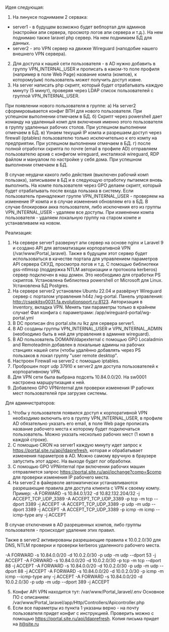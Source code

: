 Идея следующая:
1) На линуксе поднимаем 2 сервака:
- server1 - в будущем возможно будет вебпортал для админов (настройки апи сервера, просмотр логов апи сервера и т.д.). На нем поднимаю также laravel php сервер. На нем поднимаем БД для данных.
- server2 - это VPN сервер на движке Wireguard (наподобие нашего внешнего VPN сервера).
2) Для доступа к нашей сети пользователя - в AD нужно добавить в группу VPN_INTERNAL_USER и прописать в каком-то поле профиля (например в поле Web Page) название компа (компов), к которому(ым) пользователь может получить доступ извне.
3) На server написать php скрипт, который будет отрабатывать каждую минуту (5 минут), проверяя через LDAP список пользователей с группой VPN_INTERNAL_USER.

При появлении нового пользователя в группе:
a) На server2 сформировывается конфиг ВПН для нового пользователя.  При успешном выполнении отмечаем в БД.
б) Скрипт через powershell дает команду на удаленный комп для включения именно этого пользователя в группу удаленных рабочих столов. При успешном выполнении отмечаем в БД.
в) Узнаем текущий IP компа и разрешаем доступ через firewall (iptables) пользователю только исключительно к его компу на предприятии.  При успешном выполнении отмечаем в БД.
г) после полной отработки скрипта по почте (email в профиле AD) отправляем пользователю архив с конфигом wireguard, инсталяхой wireguard, RDP файлом и мануалом по настройке у себя дома.  При успешном выполнении отмечаем в БД.

В случае неудачи какого либо действия (выключен рабочий комп пользака), записываем в БД и в следующую отработку пытаемся вновь выполнить.
На компе пользователя через GPO делаем скрипт, который будет отрабатывать после входа пользака в систему. Если пользователь принадлежит группе VPN_INTERNAL_USER - проверяем на изменение IP компа и в случае изменения обновляем его в БД.
В случае блокировки акка пользователя, либо исключения его из группы VPN_INTERNAL_USER - удаляем все доступы.
При изменении компа пользователя - удаляем локальную группу на старом компе и устанавливаем на новом.

Реализация:
1) На сервере server1 развернут апи сервер на основе nginx и Laravel 9 и создано API для автоматизации корпоративной VPN (/var/www/Portal_laravel). Также в будущем этот сервер будет использоваться в качестве портала для управлением параметров API сервера СКУД, просмотра логов и т.д. С помощью библиотеки gss-ntlmssp (поддержка NTLM авторизации и протокола kerberos) сервер подключен в наш домен. Это необходимо для отработки PS скриптов. Установлена библиотека powershell от Microsoft для Linux. Установлена БД Postgres.
2) На сервере server2 установлен Ubuntu 22.04 и развёрнут Wireguard сервер с порталом управления  h44z /wg-portal. Панель управления: http://csapkitsv0031.fa.evolutionsport.ru:8123. Авторизация в Inventory, вкладка VPN. Менять там параметры только в крайнем случае! Фал конфига с параметрами: /app/wireguard-portal/wg-portal.yml
3) В DC прописан dns portal.site.ru lkz для сервера server1.
4) В AD cозданы группы VPN_INTERNAL_USER и VPN_INTERNAL_ADMIN (необходимо быть в ней для управления в админке wireguard).
5) В AD пользователь DOMAIN\ldapexternal с помощью GPO Localadmin and Remoteadmin добавлен в локальные админы на рабочих станциях нашей сети (чтобы удалённо добавлять через PS пользаков в локал группу "user remote desktop".
6) Настроен Firewall на server2 с помощью iptables.
7) Проброшен порт udp 37910 к  server2 для доступа пользователей к корпоративному VPN.
8) Для VPN сети была выбрана подсеть 10.84.0.0/20. На sw0001 настроена маршрутизация к ней.
9) Добавлено GPO VPNinternal для проверки изменения IP рабочих мест пользователей при загрузке системы.
   
Для администраторов:
1) Чтобы у пользователя появился доступ к корпоративной VPN необходимо включить его в группу VPN_INTERNAL_USER, в профиле AD обязательно указать его email, в поле Web page прописать название рабочего места к которому будет подключаться пользователь. Можно указать несколько рабочих мест (1 комп в каждой строке).
2) С помощью CRON на server1 каждую минуту идет запрос к https://portal.site.ru/api/ldaprefresh, которая и обрабатывает изменения параметров в AD. Можно самому вручную в браузере запустить этот адрес. На выходе будет лог обработки.
3) С помощью GPO VPNinternal при включении рабочих машин отправляется запрос https://portal.site.ru/api/ipchange?comp=$comp для проверки изменения IP рабочего места.
4) На server2 в файерволе автоматически устанавливаются разрешающие правила для доступа клиента с VPN к своему компу. Пример:
    -A FORWARD -s 10.84.0.1/32 -d 10.82.132.204/32 -j ACCEPT_TCP_UDP_3389
    -A ACCEPT_TCP_UDP_3389 -p tcp -m tcp --dport 3389 -j ACCEPT
    -A ACCEPT_TCP_UDP_3389 -p udp -m udp --dport 3389 -j ACCEPT
    -A ACCEPT_TCP_UDP_3389 -p icmp -m icmp --icmp-type any -j ACCEPT

В случае отключения в AD разрешенных компов, либо группы пользователя - происходит удаление этих правил.

Также в server2 активированы разрешающие правила к 10.0.2.0/30 для DNS, NTLM проверки и проверки kerberos удаленного рабочего места.

-A FORWARD -s 10.84.0.0/20 -d 10.0.2.0/30 -p udp -m udp --dport 53 -j ACCEPT
-A FORWARD -s 10.84.0.0/20 -d 10.0.2.0/30 -p tcp -m tcp --dport 88 -j ACCEPT
-A FORWARD -s 10.84.0.0/20 -d 10.0.2.0/30 -p udp -m udp --dport 88 -j ACCEPT
-A FORWARD -s 10.84.0.0/20 -d 10.0.2.0/30 -p icmp -m icmp --icmp-type any -j ACCEPT
-A FORWARD -s 10.84.0.0/20 -d 10.0.2.0/30 -p udp -m udp --dport 389 -j ACCEPT

5) Конфиг API VPN находится тут: /var/www/Portal_laravel/.env
   Основное ПО с описанием: /var/www/Portal_laravel/app/Http/Controllers/Apicontroller.php
6) Если все параметры из пункта 1 указаны верно - на почту пользователя придет конфиг с инструкцией. Проверить можно с помощью https://portal.site.ru/api/ldaprefresh. Копия письма придет на it@site.ru

